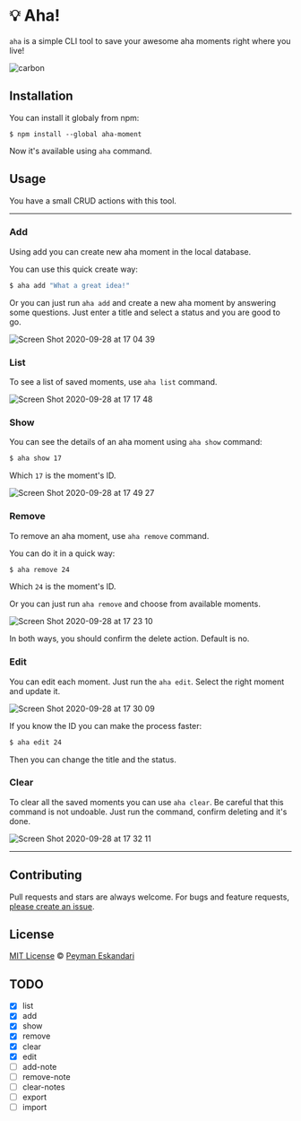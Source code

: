 # 💡 Aha!

`aha` is a simple CLI tool to save your awesome aha moments right where you live!

![carbon](https://user-images.githubusercontent.com/2673262/94447107-1e5ab680-01b2-11eb-846d-3a1f95b80aee.png)

## Installation
You can install it globaly from npm:
```shell
$ npm install --global aha-moment
```
Now it's available using `aha` command.

## Usage
You have a small CRUD actions with this tool.

---

### Add
Using add you can create new aha moment in the local database.

You can use this quick create way:
```bash
$ aha add "What a great idea!"
```

Or you can just run `aha add` and create a new aha moment by answering some questions. Just enter a title and select a status and you are good to go.

![Screen Shot 2020-09-28 at 17 04 39](https://user-images.githubusercontent.com/2673262/94443120-7a6f0c00-01ad-11eb-8acb-068e1a967249.png)

### List
To see a list of saved moments, use `aha list` command.

![Screen Shot 2020-09-28 at 17 17 48](https://user-images.githubusercontent.com/2673262/94444023-8b6c4d00-01ae-11eb-8d3a-606e9b288442.png)

### Show
You can see the details of an aha moment using `aha show` command:
```bash
$ aha show 17
```

Which `17` is the moment's ID.

![Screen Shot 2020-09-28 at 17 49 27](https://user-images.githubusercontent.com/2673262/94447992-19e2cd80-01b3-11eb-9245-d8d5eea65ac2.png)


### Remove
To remove an aha moment, use `aha remove` command.

You can do it in a quick way:
```bash
$ aha remove 24
```

Which `24` is the moment's ID.

Or you can just run `aha remove` and choose from available moments.

![Screen Shot 2020-09-28 at 17 23 10](https://user-images.githubusercontent.com/2673262/94444719-4a286d00-01af-11eb-9196-6335e2e08acf.png)

In both ways, you should confirm the delete action. Default is no.

### Edit
You can edit each moment. Just run the `aha edit`. Select the right moment and update it.

![Screen Shot 2020-09-28 at 17 30 09](https://user-images.githubusercontent.com/2673262/94445575-43e6c080-01b0-11eb-92d1-a8e2faa6084f.png)

If you know the ID you can make the process faster:
```bash
$ aha edit 24
```
Then you can change the title and the status.

### Clear
To clear all the saved moments you can use `aha clear`.  Be careful that this command is not undoable. Just run the command, confirm deleting and it's done.

![Screen Shot 2020-09-28 at 17 32 11](https://user-images.githubusercontent.com/2673262/94445798-8d371000-01b0-11eb-9b1d-b48b8af2f07d.png)

---

## Contributing

Pull requests and stars are always welcome. For bugs and feature requests, [please create an issue](../../issues/new).


## License

[MIT License](https://mit-license.org/) © [Peyman Eskandari](https://github.com/p3yman/)


## TODO
- [x] list
- [x] add
- [x] show
- [x] remove
- [x] clear
- [x] edit
- [ ] add-note
- [ ] remove-note
- [ ] clear-notes
- [ ] export
- [ ] import
